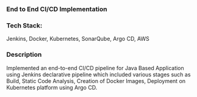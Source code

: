 ### End to End CI/CD Implementation 
### Tech Stack:
Jenkins, Docker, Kubernetes, SonarQube, Argo CD, AWS 
### Description
Implemented an end-to-end CI/CD pipeline for Java Based Application using Jenkins declarative pipeline which included 
various stages such as Build, Static Code Analysis, Creation of Docker Images, Deployment on Kubernetes platform using 
Argo CD. 
